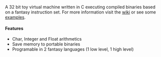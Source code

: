 A 32 bit toy virtual machine written in C executing compiled binaries based on a fantasy instruction set. For more information visit the [wiki](https://github.com/zarat/vm/wiki) or see some [examples](https://github.com/zarat/vm/tree/main/examples).

#### Features
* Char, Integer and Float arithmetics
* Save memory to portable binaries
* Programable in 2 fantasy languages (1 low level, 1 high level)
